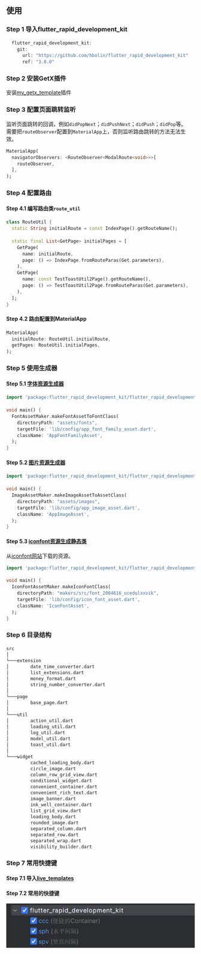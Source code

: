 ## 使用

### Step 1 导入flutter_rapid_development_kit

```dart
  flutter_rapid_development_kit:
    git:
      url: "https://github.com/hbolin/flutter_rapid_development_kit"
      ref: "3.0.0"
```
### Step 2 安装GetX插件

安装[my_getx_template](./docs/my_getx_template-3.0.3.jar)插件

### Step 3 配置页面跳转监听

监听页面跳转的回调，例如`didPopNext`；`didPushNext`；`didPush`；`didPop`等。  
需要把`routeObserver`配置到`MaterialApp`上，否则监听路由跳转的方法无法生效。

```dart
MaterialApp(
  navigatorObservers: <RouteObserver<ModalRoute<void>>>[
    routeObserver,
  ],
);
```

### Step 4 配置路由

#### Step 4.1 编写路由类`route_util`

```dart
class RouteUtil {
  static String initialRoute = const IndexPage().getRouteName();

  static final List<GetPage> initialPages = [
    GetPage(
      name: initialRoute,
      page: () => IndexPage.fromRouteParas(Get.parameters),
    ),
    GetPage(
      name: const TestToastUtil2Page().getRouteName(),
      page: () => TestToastUtil2Page.fromRouteParas(Get.parameters),
    ),
  ];
}
```

#### Step 4.2 路由配置到MaterialApp

```dart
MaterialApp(
  initialRoute: RouteUtil.initialRoute,
  getPages: RouteUtil.initialPages,
);
```
### Step 5 使用生成器

#### Step 5.1 [字体资源生成器](example/makers/font_assets_runner.dart)

```dart
import 'package:flutter_rapid_development_kit/flutter_rapid_development_maker.dart';

void main() {
  FontAssetMaker.makeFontAssetToFontClass(
    directoryPath: "assets/fonts",
    targetFile: 'lib/config/app_font_family_asset.dart',
    className: 'AppFontFamilyAsset',
  );
}
```

#### Step 5.2 [图片资源生成器](example/makers/image_assets_runner.dart)

```dart
import 'package:flutter_rapid_development_kit/flutter_rapid_development_maker.dart';

void main() {
  ImageAssetMaker.makeImageAssetToAssetClass(
    directoryPath: "assets/images",
    targetFile: 'lib/config/app_image_asset.dart',
    className: 'AppImageAsset',
  );
}
```

#### Step 5.3 [iconfont资源生成静态类](example/makers/iconfont_assets_runner.dart)

从[iconfont网站](https://www.iconfont.cn/)下载的资源。

```dart
import 'package:flutter_rapid_development_kit/flutter_rapid_development_maker.dart';

void main() {
  IconFontAssetMaker.makeIconFontClass(
    directoryPath: "makers/src/font_2084616_ucedulxxvik",
    targetFile: 'lib/config/icon_font_asset.dart',
    className: 'IconFontAsset',
  );
}
```

### Step 6 目录结构

```
src
│
└───extension
│        date_time_converter.dart
│        list_extensions.dart
│        money_format.dart
│        string_number_converter.dart
│   
└───page
│        base_page.dart
│   
└───util
│        action_util.dart
│        loading_util.dart
│        log_util.dart
│        model_util.dart
│        toast_util.dart
│   
└───widget
         cached_loading_body.dart
         circle_image.dart
         column_row_grid_view.dart
         conditional_widget.dart
         convenient_container.dart
         convenient_rich_text.dart
         image_banner.dart
         ink_well_container.dart
         list_grid_view.dart
         loading_body.dart
         rounded_image.dart
         separated_column.dart
         separated_row.dart
         separated_wrap.dart
         visibility_builder.dart
```

### Step 7 常用快捷键

#### Step 7.1 导入[live_templates](docs/flutter_rapid_development_kit_live_templates.zip)

#### Step 7.2 常用的快捷键
<img src="docs/flutter_rapid_development_kit_live_templates.png" alt="常用的快捷键">